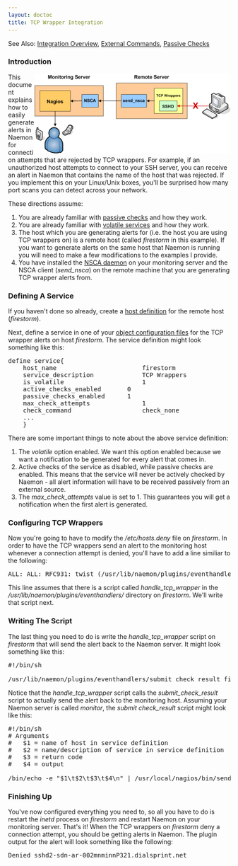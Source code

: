 ```yaml
---
layout: doctoc
title: TCP Wrapper Integration
---
```

<span class="glyphicon glyphicon-arrow-right"></span> See Also: <a href="integration.html">Integration Overview</a>, <a href="extcommands.html">External Commands</a>, <a href="passivechecks.html">Passive Checks</a>

### Introduction

<img src="images/tcpwrappers.png" border="0" style="float: right;" alt="TCP Wrappers" title="TCP Wrappers">

This document explains how to easily generate alerts in Naemon for connection attempts that are rejected by TCP wrappers.  For example, if an unauthorized host attempts to connect to your SSH server, you can receive an alert in Naemon that contains the name of the host that was rejected.  If you implement this on your Linux/Unix boxes, you'll be surprised how many port scans you can detect across your network.

These directions assume:

<ol>
<li>You are already familiar with <a href="passivechecks.html">passive checks</a> and how they work.</li>
<li>You are already familiar with <a href="volatileservices.html">volatile services</a> and how they work.</li>
<li>The host which you are generating alerts for (i.e. the host you are using TCP wrappers on) is a remote host (called <i>firestorm</i> in this example).  If you want to generate alerts on the same host that Naemon is running you will need to make a few modifications to the examples I provide.</li>
<li>You have installed the <a href="addons.html#nsca">NSCA daemon</a> on your monitoring server and the NSCA client (<i>send_nsca</i>) on the remote machine that you are generating TCP wrapper alerts from.</li>
</ol>

### Defining A Service

If you haven't done so already, create a <a href="objectdefinitions.html#">host definition</a> for the remote host (<i>firestorm</i>).

Next, define a service in one of your <a href="configobject.html">object configuration files</a> for the TCP wrapper alerts on host <i>firestorm</i>.  The service definition might look something like this:

<pre>
define service{
	host_name                       firestorm
	service_description             TCP Wrappers
	is_volatile                     1
	active_checks_enabled		0
	passive_checks_enabled		1
	max_check_attempts              1
	check_command                   check_none
	...
	}
</pre>

There are some important things to note about the above service definition:

<ol>
<li>The <i>volatile</i> option enabled.  We want this option enabled because we want a notification to be generated for every alert that comes in.</li>
<li>Active checks of the service as disabled, while passive checks are enabled.  This means that the service will never be actively checked by Naemon - all alert information will have to be received passively from an external source.</li>
<li>The <i>max_check_attempts</i> value is set to 1.  This guarantees you will get a notification when the first alert is generated.</li>
</ol>

### Configuring TCP Wrappers

Now you're going to have to modify the <i>/etc/hosts.deny</i> file on <i>firestorm</i>.  In order to have the TCP wrappers send an alert to the monitoring host whenever a connection attempt is denied, you'll have to add a line similiar to the following:

<pre>
ALL: ALL: RFC931: twist (/usr/lib/naemon/plugins/eventhandlers/handle_tcp_wrapper %h %d) &amp;
</pre>

This line assumes that there is a script called <i>handle_tcp_wrapper</i> in the <i>/usr/lib/naemon/plugins/eventhandlers/</i> directory on <i>firestorm</i>.  We'll write that script next.

### Writing The Script

The last thing you need to do is write the <i>handle_tcp_wrapper</i> script on <i>firestorm</i> that will send the alert back to the Naemon server.  It might look something like this:

<pre>
#!/bin/sh

/usr/lib/naemon/plugins/eventhandlers/submit_check_result firestorm "TCP Wrappers" 2 "Denied $2-$1" > /dev/null 2> /dev/null
</pre>

Notice that the <i>handle_tcp_wrapper</i> script calls the <i>submit_check_result</i> script to actually send the alert back to the monitoring host.  Assuming your Naemon server is called <i>monitor</i>, the <i>submit check_result</i> script might look like this:

<pre>
#!/bin/sh
# Arguments
#	$1 = name of host in service definition
#	$2 = name/description of service in service definition
#	$3 = return code
#	$4 = output

/bin/echo -e "$1\t$2\t$3\t$4\n" | /usr/local/nagios/bin/send_nsca monitor -c /usr/local/nagios/etc/send_nsca.cfg
</pre>

### Finishing Up

You've now configured everything you need to, so all you have to do is restart the <i>inetd</i> process on <i>firestorm</i> and restart Naemon on your monitoring server.  That's it!  When the TCP wrappers on <i>firestorm</i> deny a connection attempt, you should be getting alerts in Naemon.  The plugin output for the alert will look something like the following:

<pre>
Denied sshd2-sdn-ar-002mnminnP321.dialsprint.net
</pre>
